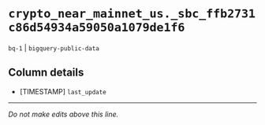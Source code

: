# `crypto_near_mainnet_us._sbc_ffb2731c86d54934a59050a1079de1f6`
`bq-1` | `bigquery-public-data`

## Column details
* [TIMESTAMP] `last_update`

-------------------------------------------------------------------------------
*Do not make edits above this line.*
